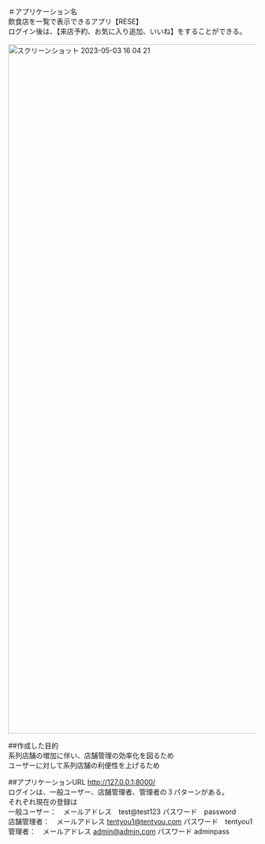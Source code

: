 ＃アプリケーション名<br>
飲食店を一覧で表示できるアプリ【RESE】<br>
ログイン後は、【来店予約、お気に入り追加、いいね】をすることができる。<br>  
<img width="1398" alt="スクリーンショット 2023-05-03 16 04 21" src="https://user-images.githubusercontent.com/119995378/235851254-bfacdef3-6479-45ce-bfa8-b19f92c1ef56.png"><br>

##作成した目的<br>
系列店舗の増加に伴い、店舗管理の効率化を図るため<br>
ユーザーに対して系列店舗の利便性を上げるため<br>

##アプリケーションURL
http://127.0.0.1:8000/<br>
ログインは、一般ユーザー、店舗管理者、管理者の３パターンがある。<br>
それぞれ現在の登録は<br>
一般ユーザー：　メールアドレス　test@test123 パスワード　password<br>
店舗管理者：　メールアドレス tentyou1@tentyou.com パスワード　tentyou1<br>
管理者：　メールアドレス admin@admin.com パスワード adminpass<br>
